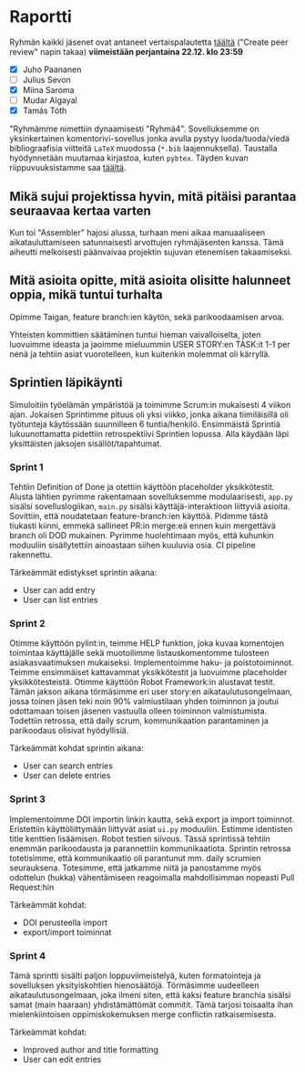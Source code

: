 # Raportti

Ryhmän kaikki jäsenet ovat antaneet vertaispalautetta [täältä](https://study.cs.helsinki.fi/stats/courses/ohtu2023/miniproject) ("Create peer review" napin takaa) **viimeistään perjantaina 22.12. klo 23:59**
- [X] Juho Paananen
- [ ] Julius Sevon
- [X] Miina Saroma
- [ ] Mudar Algayal
- [X] Tamás Tóth

"Ryhmämme nimettiin dynaamisesti "Ryhmä4". Sovelluksemme on yksinkertainen komentorivi-sovellus jonka avulla pystyy luoda/tuoda/viedä bibliograafisia viitteitä `LaTeX` muodossa (`*.bib` laajennuksella). Taustalla hyödynnetään muutamaa kirjastoa, kuten `pybtex`. Täyden kuvan riippuvuuksistamme saa [täältä](./pyproject.toml).

## Mikä sujui projektissa hyvin, mitä pitäisi parantaa seuraavaa kertaa varten

Kun toi "Assembler" hajosi alussa, turhaan meni aikaa manuaaliseen aikatauluttamiseen satunnaisesti arvottujen ryhmäjäsenten kanssa. Tämä aiheutti melkoisesti päänvaivaa projektin sujuvan etenemisen takaamiseksi.

## Mitä asioita opitte, mitä asioita olisitte halunneet oppia, mikä tuntui turhalta

Opimme Taigan, feature branch:ien käytön, sekä parikoodaamisen arvoa.

Yhteisten kommittien säätäminen tuntui hieman vaivalloiselta, joten luovuimme ideasta ja jaoimme mieluummin USER STORY:en TASK:it 1-1 per nenä ja tehtiin asiat vuorotelleen, kun kuitenkin molemmat oli kärryllä. 

## Sprintien läpikäynti

<!--
    Kerrataan jokaisen sprintin aikana kohdatut ongelmat (prosessiin-, projektityöskentelyyn- ja teknisiin asioihin liittyvät)
-->

Simuloitiin työelämän ympäristöä ja toimimme Scrum:in mukaisesti 4 viikon ajan. Jokaisen Sprintimme pituus oli yksi viikko, jonka aikana tiimiläisillä oli työtunteja käytössään suunnilleen 6 tuntia/henkilö. Ensimmäistä Sprintiä lukuunottamatta pidettiin retrospektiivi Sprintien lopussa. Alla käydään läpi yksittäisten jaksojen sisällöt/tapahtumat.

### Sprint 1

Tehtiin Definition of Done ja otettiin käyttöön placeholder yksikkötestit. Alusta lähtien pyrimme rakentamaan sovelluksemme modulaarisesti, `app.py` sisälsi sovelluslogiikan, `main.py` sisälsi käyttäjä-interaktioon liittyviä asioita. Sovittiin, että noudatetaan feature-branch:ien käyttöä. Pidimme tästä tiukasti kiinni, emmekä sallineet PR:in merge:eä ennen kuin mergettävä branch oli DOD mukainen. Pyrimme huolehtimaan myös, että kuhunkin moduuliin sisällytettiin ainoastaan siihen kuuluvia osia. CI pipeline rakennettu.

Tärkeämmät edistykset sprintin aikana:
- User can add entry
- User can list entries

### Sprint 2

Otimme käyttöön pylint:in, teimme HELP funktion, joka kuvaa komentojen toimintaa käyttäjälle sekä muotoilimme listauskomentomme tulosteen asiakasvaatimuksen mukaiseksi. Implementoimme haku- ja poistotoiminnot. Teimme ensimmäiset kattavammat yksikkötestit ja luovuimme placeholder yksikkötesteistä. Otimme käyttöön Robot Framework:in alustavat testit.
Tämän jakson aikana törmäsimme eri user story:en aikataulutusongelmaan, jossa toinen jäsen teki noin 90% valmiustilaan yhden toiminnon ja joutui odottamaan toisen jäsenen vastuulla olleen toiminnon valmistumista. Todettiin retrossa, että daily scrum, kommunikaation parantaminen ja parikoodaus olisivat hyödyllisiä.

Tärkeämmät kohdat sprintin aikana:
- User can search entries
- User can delete entries

### Sprint 3

Implementoimme DOI importin linkin kautta, sekä export ja import toiminnot. Eristettiin käyttöliittymään liittyvät asiat `ui.py` moduuliin. Estimme identisten title kenttien lisäämisen. Robot testien siivous.
Tässä sprintissä tehtiin enemmän parikoodausta ja parannettiin kommunikaatiota. Sprintin retrossa totetisimme, että kommunikaatio oli parantunut mm. daily scrumien seurauksena. Totesimme, että jatkamme niitä ja panostamme myös odottelun (hukka) vähentämiseen reagoimalla mahdollisimman nopeasti Pull Request:hin

<!--oliko RETRO:ssa mitää merkittävää sanottu?-->

Tärkeämmät kohdat:
- DOI perusteella import
- export/import toiminnat

### Sprint 4

Tämä sprintti sisälti paljon loppuviimeistelyä, kuten formatointeja ja sovelluksen yksityiskohtien hienosäätöjä. Törmäsimme uudeelleen aikataulutusongelmaan, joka ilmeni siten, että kaksi feature branchia sisälsi samat (main haaraan) yhdistämättömät commitit. Tämä tarjosi toisaalta ihan mielenkiintoisen oppimiskokemuksen merge conflictin ratkaisemisesta.

<!-- täydennetään jälkikäteen, vaikka perjantai illalla -->

Tärkeämmät kohdat:
- Improved author and title formatting
- User can edit entries
